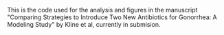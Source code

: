 This is the code used for the analysis and figures in the manuscript "Comparing Strategies to Introduce Two New Antibiotics for Gonorrhea: A Modeling Study" by Kline et al, currently in submision.
